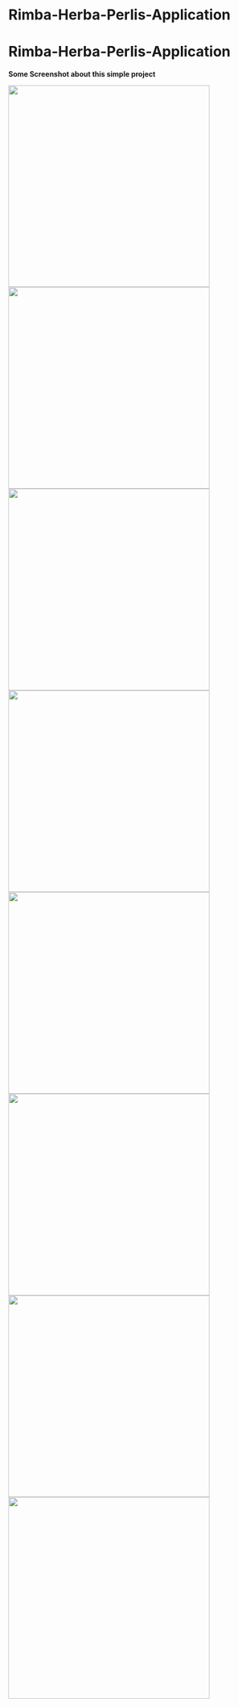 # Rimba-Herba-Perlis-Application

<h1><b>Rimba-Herba-Perlis-Application</b></h1>

<p>

<b>Some Screenshot about this simple project</b>
<p>

<img src="https://github.com/nazrulwazir/Rimba-Herba-Perlis-Application/blob/master/ss/Screenshot_2017-03-30-11-14-09-281_com.app.mobile.rimbaherbaperlis.png" width="400">
<img src="https://github.com/nazrulwazir/Rimba-Herba-Perlis-Application/blob/master/ss/Screenshot_2017-03-30-11-14-13-977_com.app.mobile.rimbaherbaperlis.png" width="400">
<img src="https://github.com/nazrulwazir/Rimba-Herba-Perlis-Application/blob/master/ss/Screenshot_2017-03-30-11-14-20-487_com.app.mobile.rimbaherbaperlis.png" width="400">
<img src="https://github.com/nazrulwazir/Rimba-Herba-Perlis-Application/blob/master/ss/Screenshot_2017-03-30-11-14-29-224_android.png" width="400">
<img src="https://github.com/nazrulwazir/Rimba-Herba-Perlis-Application/blob/master/ss/Screenshot_2017-03-30-11-14-35-181_com.app.mobile.rimbaherbaperlis.png" width="400">
<img src="https://github.com/nazrulwazir/Rimba-Herba-Perlis-Application/blob/master/ss/Screenshot_2017-03-30-11-14-44-542_com.app.mobile.rimbaherbaperlis.png" width="400">
<img src="https://github.com/nazrulwazir/Rimba-Herba-Perlis-Application/blob/master/ss/Screenshot_2017-03-30-11-15-08-828_com.app.mobile.rimbaherbaperlis.png" width="400">
<img src="https://github.com/nazrulwazir/Rimba-Herba-Perlis-Application/blob/master/ss/Screenshot_2017-03-30-11-15-19-010_com.app.mobile.rimbaherbaperlis.png" width="400">
